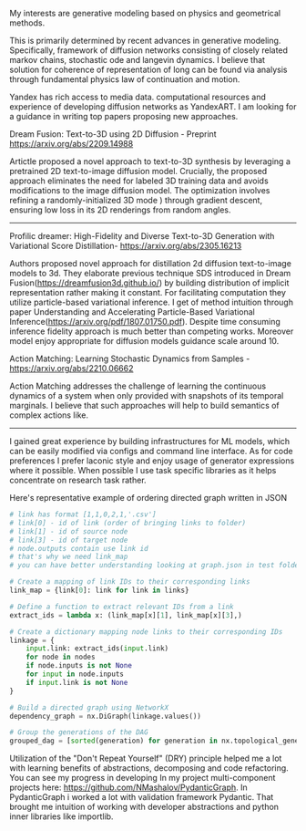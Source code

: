 My interests are generative modeling based on physics and geometrical methods. 

This is primarily determined by recent advances in generative modeling. Specifically, framework of diffusion networks consisting of closely related markov chains, stochastic ode and langevin dynamics. I believe that solution for coherence of representation of long can be found via analysis through fundamental physics law of continuation and motion. 

Yandex has rich access to media data. computational resources and experience of developing diffusion networks as YandexART. I am looking for a guidance in writing top papers proposing new approaches.


Dream Fusion: Text-to-3D using 2D Diffusion - Preprint https://arxiv.org/abs/2209.14988

Artictle proposed a novel approach to text-to-3D synthesis by leveraging a pretrained 2D text-to-image diffusion model. Crucially, the proposed approach eliminates the need for labeled 3D training data and avoids modifications to the image diffusion model. The optimization involves refining a randomly-initialized 3D mode ) through gradient descent, ensuring low loss in its 2D renderings from random angles. 

---

Profilic dreamer: High-Fidelity and Diverse Text-to-3D Generation with Variational Score Distillation- https://arxiv.org/abs/2305.16213

Authors proposed novel approach for distillation 2d diffusion text-to-image models to 3d. They elaborate previous technique SDS introduced in Dream Fusion(https://dreamfusion3d.github.io/) by building distribution of implicit representation rather making it constant. For facilitating computation they utilize particle-based variational inference. I get of method intuition through paper Understanding and Accelerating Particle-Based Variational Inference(https://arxiv.org/pdf/1807.01750.pdf). Despite time consuming inference fidelity approach is much better than competing works. Moreover model enjoy appropriate for diffusion models guidance scale around 10.

Action Matching: Learning Stochastic Dynamics from Samples -https://arxiv.org/abs/2210.06662

Action Matching addresses the challenge of learning the continuous dynamics of a system when only provided with snapshots of its temporal marginals.  I believe that such approaches will help to build semantics of complex actions like.

---

I gained great experience by building infrastructures for ML models, which can be easily modified via configs and command line interface.
As for code preferences I prefer laconic style and enjoy usage of generator expressions where it possible. When possible I use task specific libraries as it helps concentrate on research task rather.

Here's  representative example of ordering directed graph written in JSON

```python
# link has format [1,1,0,2,1,'.csv']
# link[0] - id of link (order of bringing links to folder)
# link[1] - id of source node
# link[3] - id of target node
# node.outputs contain use link id
# that's why we need link_map
# you can have better understanding looking at graph.json in test folder

# Create a mapping of link IDs to their corresponding links
link_map = {link[0]: link for link in links}

# Define a function to extract relevant IDs from a link
extract_ids = lambda x: (link_map[x][1], link_map[x][3],)

# Create a dictionary mapping node links to their corresponding IDs
linkage = {
    input.link: extract_ids(input.link)
    for node in nodes
    if node.inputs is not None
    for input in node.inputs
    if input.link is not None
}

# Build a directed graph using NetworkX
dependency_graph = nx.DiGraph(linkage.values())

# Group the generations of the DAG
grouped_dag = [sorted(generation) for generation in nx.topological_generations(dependency_graph)]
```


 Utilization of the "Don't Repeat Yourself" (DRY) principle helped me a lot with learning benefits of abstractions, decomposing and code refactoring. You can see my progress in developing In my project multi-component projects here: https://github.com/NMashalov/PydanticGraph.
In PydanticGraph i worked a lot with validation framework Pydantic. That brought me intuition of working with developer abstractions and python inner libraries like importlib.  
